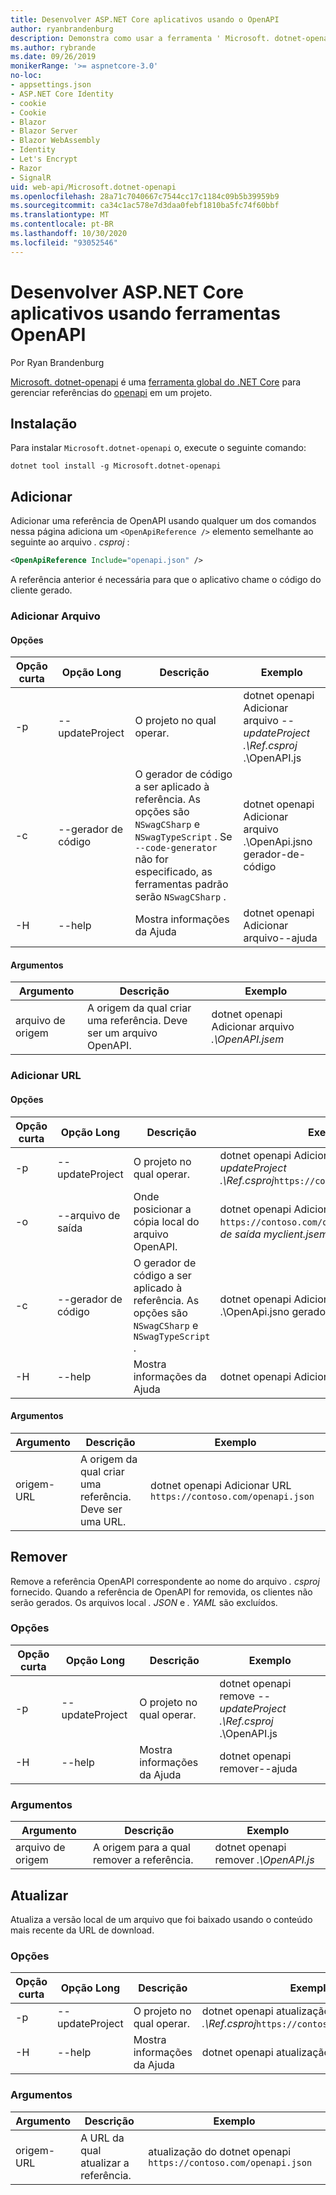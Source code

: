 ```yaml
---
title: Desenvolver ASP.NET Core aplicativos usando o OpenAPI
author: ryanbrandenburg
description: Demonstra como usar a ferramenta ' Microsoft. dotnet-openapi ' para adicionar referências a arquivos OpenAPI.
ms.author: rybrande
ms.date: 09/26/2019
monikerRange: '>= aspnetcore-3.0'
no-loc:
- appsettings.json
- ASP.NET Core Identity
- cookie
- Cookie
- Blazor
- Blazor Server
- Blazor WebAssembly
- Identity
- Let's Encrypt
- Razor
- SignalR
uid: web-api/Microsoft.dotnet-openapi
ms.openlocfilehash: 28a71c7040667c7544cc17c1184c09b5b39959b9
ms.sourcegitcommit: ca34c1ac578e7d3daa0febf1810ba5fc74f60bbf
ms.translationtype: MT
ms.contentlocale: pt-BR
ms.lasthandoff: 10/30/2020
ms.locfileid: "93052546"
---
```

# <a name="develop-aspnet-core-apps-using-openapi-tools"></a>Desenvolver ASP.NET Core aplicativos usando ferramentas OpenAPI

Por Ryan Brandenburg

[Microsoft. dotnet-openapi](https://www.nuget.org/packages/Microsoft.dotnet-openapi) é uma [ferramenta global do .NET Core](/dotnet/core/tools/global-tools) para gerenciar referências do [openapi](https://github.com/OAI/OpenAPI-Specification) em um projeto.

## <a name="installation"></a>Instalação

Para instalar `Microsoft.dotnet-openapi` o, execute o seguinte comando:

```dotnetcli
dotnet tool install -g Microsoft.dotnet-openapi
```

## <a name="add"></a>Adicionar

Adicionar uma referência de OpenAPI usando qualquer um dos comandos nessa página adiciona um `<OpenApiReference />` elemento semelhante ao seguinte ao arquivo *. csproj* :

```xml
<OpenApiReference Include="openapi.json" />
```

A referência anterior é necessária para que o aplicativo chame o código do cliente gerado.

<!-- TODO: Restore after https://github.com/dotnet/AspNetCore/issues/12738
### Add Project

#### Options

| Short option | Long option | Description | Example |
|-------|------|-------|---------|
| -p|--project | The project to operate on. |dotnet openapi add project *--project .\Ref.csproj* ../Ref/ProjRef.csproj |

#### Arguments

|  Argument  | Description | Example |
|-------------|-------------|---------|
| source-file | The source to create a reference from. Must be a project file. |dotnet openapi add project *../Ref/ProjRef.csproj* | -->

### <a name="add-file"></a>Adicionar Arquivo

#### <a name="options"></a>Opções

| Opção curta| Opção Long| Descrição | Exemplo |
|-------|------|-------|---------|
| -p|--updateProject | O projeto no qual operar. |dotnet openapi Adicionar arquivo *--updateProject .\Ref.csproj* .\OpenAPI.js |
| -c|--gerador de código| O gerador de código a ser aplicado à referência. As opções são `NSwagCSharp` e `NSwagTypeScript` . Se `--code-generator` não for especificado, as ferramentas padrão serão `NSwagCSharp` .|dotnet openapi Adicionar arquivo .\OpenApi.jsno gerador-de-código
| -H|--help|Mostra informações da Ajuda|dotnet openapi Adicionar arquivo--ajuda|

#### <a name="arguments"></a>Argumentos

|  Argumento  | Descrição | Exemplo |
|-------------|-------------|---------|
| arquivo de origem | A origem da qual criar uma referência. Deve ser um arquivo OpenAPI. |dotnet openapi Adicionar arquivo *.\OpenAPI.jsem* |

### <a name="add-url"></a>Adicionar URL

#### <a name="options"></a>Opções

| Opção curta| Opção Long| Descrição | Exemplo |
|-------|------|-------------|---------|
| -p|--updateProject | O projeto no qual operar. |dotnet openapi Adicionar URL *--updateProject .\Ref.csproj*`https://contoso.com/openapi.json` |
| -o|--arquivo de saída | Onde posicionar a cópia local do arquivo OpenAPI. |dotnet openapi Adicionar URL `https://contoso.com/openapi.json` *--arquivo de saída myclient.jsem* |
| -c|--gerador de código| O gerador de código a ser aplicado à referência. As opções são `NSwagCSharp` e `NSwagTypeScript` . |dotnet openapi Adicionar arquivo .\OpenApi.jsno gerador-de-código
| -H|--help|Mostra informações da Ajuda|dotnet openapi Adicionar URL--ajuda|

#### <a name="arguments"></a>Argumentos

|  Argumento  | Descrição | Exemplo |
|-------------|-------------|---------|
| origem-URL | A origem da qual criar uma referência. Deve ser uma URL. |dotnet openapi Adicionar URL `https://contoso.com/openapi.json` |

## <a name="remove"></a>Remover

Remove a referência OpenAPI correspondente ao nome do arquivo *. csproj* fornecido. Quando a referência de OpenAPI for removida, os clientes não serão gerados. Os arquivos local *. JSON* e *. YAML* são excluídos.

### <a name="options"></a>Opções

| Opção curta| Opção Long| Descrição| Exemplo |
|-------|------|------------|---------|
| -p|--updateProject | O projeto no qual operar. |dotnet openapi remove *--updateProject .\Ref.csproj* .\OpenAPI.js |
| -H|--help|Mostra informações da Ajuda|dotnet openapi remover--ajuda|

### <a name="arguments"></a>Argumentos

|  Argumento  | Descrição| Exemplo |
| ------------|------------|---------|
| arquivo de origem | A origem para a qual remover a referência. |dotnet openapi remover *.\OpenAPI.js* |

## <a name="refresh"></a>Atualizar

Atualiza a versão local de um arquivo que foi baixado usando o conteúdo mais recente da URL de download.

### <a name="options"></a>Opções

| Opção curta| Opção Long| Descrição | Exemplo |
|-------|------|-------------|---------|
| -p|--updateProject | O projeto no qual operar. | dotnet openapi atualização *--updateProject .\Ref.csproj*`https://contoso.com/openapi.json` |
| -H|--help|Mostra informações da Ajuda|dotnet openapi atualização--ajuda|

### <a name="arguments"></a>Argumentos

|  Argumento  | Descrição | Exemplo |
| ------------|-------------|---------|
| origem-URL | A URL da qual atualizar a referência. | atualização do dotnet openapi `https://contoso.com/openapi.json` |
